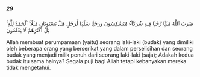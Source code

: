 ##### 29

<span class="ayah">ضَرَبَ ٱللَّهُ مَثَلًۭا رَّجُلًۭا فِيهِ شُرَكَآءُ مُتَشَٰكِسُونَ وَرَجُلًۭا سَلَمًۭا لِّرَجُلٍ هَلْ يَسْتَوِيَانِ مَثَلًا ۚ ٱلْحَمْدُ لِلَّهِ ۚ بَلْ أَكْثَرُهُمْ لَا يَعْلَمُونَ</span>

<span class="ayah_translation">Allah membuat perumpamaan (yaitu) seorang laki-laki (budak) yang dimiliki oleh beberapa orang yang berserikat yang dalam perselisihan dan seorang budak yang menjadi milik penuh dari seorang laki-laki (saja); Adakah kedua budak itu sama halnya? Segala puji bagi Allah tetapi kebanyakan mereka tidak mengetahui.</span>
